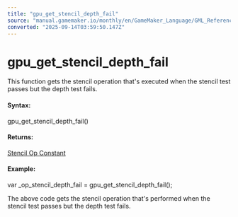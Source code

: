 ```yaml
---
title: "gpu_get_stencil_depth_fail"
source: "manual.gamemaker.io/monthly/en/GameMaker_Language/GML_Reference/Drawing/GPU_Control/gpu_get_stencil_depth_fail.htm"
converted: "2025-09-14T03:59:50.147Z"
---
```


# gpu\_get\_stencil\_depth\_fail

This function gets the stencil operation that's executed when the stencil test passes but the depth test fails.

#### Syntax:

gpu\_get\_stencil\_depth\_fail()

#### Returns:

[Stencil Op Constant](../Depth_And_Stencil_Buffer/The_Depth_And_Stencil_Buffer.htm#stencil_op_constant)

#### Example:

var \_op\_stencil\_depth\_fail = gpu\_get\_stencil\_depth\_fail();

The above code gets the stencil operation that's performed when the stencil test passes but the depth test fails.
